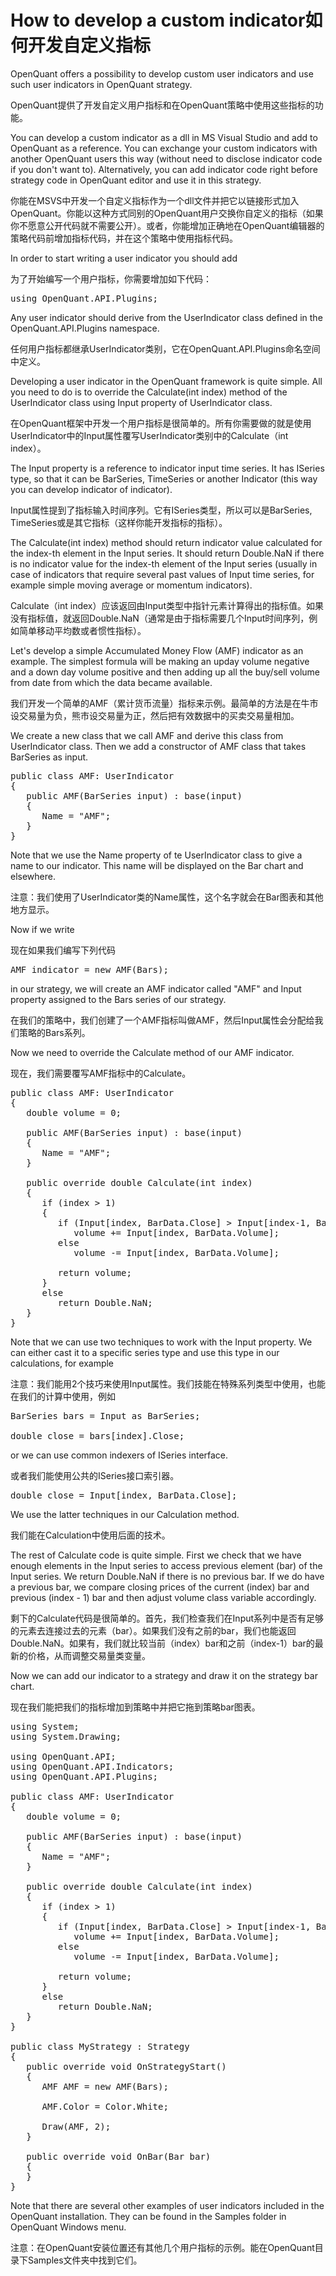 # How to develop a custom indicator如何开发自定义指标

OpenQuant offers a possibility to develop custom user indicators and use such user indicators in 
OpenQuant strategy.

OpenQuant提供了开发自定义用户指标和在OpenQuant策略中使用这些指标的功能。

You can develop a custom indicator as a dll in MS Visual Studio and add to OpenQuant as a reference. 
You can exchange your custom indicators with another OpenQuant users this way (without need to 
disclose indicator code if you don't want to). Alternatively, you can add indicator code right before 
strategy code in OpenQuant editor and use it in this strategy.  

你能在MSVS中开发一个自定义指标作为一个dll文件并把它以链接形式加入OpenQuant。你能以这种方式同别的OpenQuant用户交换你自定义的指标（如果你不愿意公开代码就不需要公开）。或者，你能增加正确地在OpenQuant编辑器的策略代码前增加指标代码，并在这个策略中使用指标代码。
 
In order to start writing a user indicator you should add 

为了开始编写一个用户指标，你需要增加如下代码：
<pre>
using OpenQuant.API.Plugins;
</pre>
Any user indicator should derive from the UserIndicator class defined in the OpenQuant.API.Plugins 
namespace. 

任何用户指标都继承UserIndicator类别，它在OpenQuant.API.Plugins命名空间中定义。

Developing a user indicator in the OpenQuant framework is quite simple. All you need to do is to 
override the Calculate(int index) method of the UserIndicator class using Input property of 
UserIndicator class.

在OpenQuant框架中开发一个用户指标是很简单的。所有你需要做的就是使用UserIndicator中的Input属性覆写UserIndicator类别中的Calculate（int index）。 

The Input property is a reference to indicator input time series. It has ISeries type, so that it can be 
BarSeries, TimeSeries or another Indicator (this way you can develop indicator of indicator). 

Input属性提到了指标输入时间序列。它有ISeries类型，所以可以是BarSeries, TimeSeries或是其它指标（这样你能开发指标的指标）。

The Calculate(int index) method should return indicator value calculated for the index-th element in 
the Input series. It should return Double.NaN if there is no indicator value for the index-th element of 
the Input series (usually in case of indicators that require several past values of Input time series, for 
example simple moving average or momentum indicators). 

Calculate（int index）应该返回由Input类型中指针元素计算得出的指标值。如果没有指标值，就返回Double.NaN（通常是由于指标需要几个Input时间序列，例如简单移动平均数或者惯性指标）。

Let's develop a simple Accumulated Money Flow (AMF) indicator as an example. The simplest formula 
will be making an upday volume negative and a down day volume positive and then adding up all the 
buy/sell volume from date from which the data became available. 

我们开发一个简单的AMF（累计货币流量）指标来示例。最简单的方法是在牛市设交易量为负，熊市设交易量为正，然后把有效数据中的买卖交易量相加。

We create a new class that we call AMF and derive this class from UserIndicator class. Then we add a 
constructor of AMF class that takes BarSeries as input. 
<pre>
public class AMF: UserIndicator  
{  
   public AMF(BarSeries input) : base(input)  
   {
      Name = "AMF";
   }
}
</pre>
Note that we use the Name property of te UserIndicator class to give a name to our indicator. This 
name will be displayed on the Bar chart and elsewhere. 

注意：我们使用了UserIndicator类的Name属性，这个名字就会在Bar图表和其他地方显示。
 
Now if we write

现在如果我们编写下列代码
<pre>
AMF indicator = new AMF(Bars); 
</pre>
in our strategy, we will create an AMF indicator called "AMF" and Input property assigned to the Bars 
series of our strategy. 

在我们的策略中，我们创建了一个AMF指标叫做AMF，然后Input属性会分配给我们策略的Bars系列。
 
Now we need to override the Calculate method of our AMF indicator.

现在，我们需要覆写AMF指标中的Calculate。 
<pre>
public class AMF: UserIndicator
{
   double volume = 0;

   public AMF(BarSeries input) : base(input)
   {
      Name = "AMF";
   }

   public override double Calculate(int index)
   {
      if (index > 1)
      {
         if (Input[index, BarData.Close] > Input[index-1, BarData.Close])
            volume += Input[index, BarData.Volume];
         else
            volume -= Input[index, BarData.Volume];
         
         return volume;
      }
      else
         return Double.NaN;
   }
}
</pre>
Note that we can use two techniques to work with the Input property. We can either cast it to a 
specific series type and use this type in our calculations, for example

注意：我们能用2个技巧来使用Input属性。我们技能在特殊系列类型中使用，也能在我们的计算中使用，例如 
<pre>
BarSeries bars = Input as BarSeries; 

double close = bars[index].Close; 
</pre>
or we can use common indexers of ISeries interface. 

或者我们能使用公共的ISeries接口索引器。
<pre>
double close = Input[index, BarData.Close]; 
</pre>
We use the latter techniques in our Calculation method.

我们能在Calculation中使用后面的技术。 
 
The rest of Calculate code is quite simple. First we check that we have enough elements in the Input 
series to access previous element (bar) of the Input series. We return Double.NaN if there is no 
previous bar. If we do have a previous bar, we compare closing prices of the current (index) bar and 
previous (index - 1) bar and then adjust volume class variable accordingly.  
 
剩下的Calculate代码是很简单的。首先，我们检查我们在Input系列中是否有足够的元素去连接过去的元素（bar）。如果我们没有之前的bar，我们也能返回Double.NaN。如果有，我们就比较当前（index）bar和之前（index-1）bar的最新的价格，从而调整交易量类变量。

Now we can add our indicator to a strategy and draw it on the strategy bar chart.

现在我们能把我们的指标增加到策略中并把它拖到策略bar图表。 

<pre>
using System;
using System.Drawing;

using OpenQuant.API;
using OpenQuant.API.Indicators;
using OpenQuant.API.Plugins;

public class AMF: UserIndicator
{
   double volume = 0;

   public AMF(BarSeries input) : base(input)
   {
      Name = "AMF";
   }

   public override double Calculate(int index)
   {
      if (index > 1)
      {
         if (Input[index, BarData.Close] > Input[index-1, BarData.Close])
            volume += Input[index, BarData.Volume];
         else
            volume -= Input[index, BarData.Volume];
         
         return volume;
      }
      else
         return Double.NaN;
   }
}

public class MyStrategy : Strategy
{
   public override void OnStrategyStart()
   {
      AMF AMF = new AMF(Bars);
      
      AMF.Color = Color.White;
      
      Draw(AMF, 2);
   }

   public override void OnBar(Bar bar)
   {
   }
}
</pre>
Note that there are several other examples of user indicators included in the OpenQuant installation. 
They can be found in the Samples folder in OpenQuant Windows menu. 

注意：在OpenQuant安装位置还有其他几个用户指标的示例。能在OpenQuant目录下Samples文件夹中找到它们。